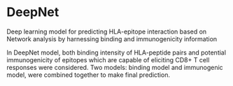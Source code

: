 # DeepNet
Deep learning model for predicting HLA-epitope interaction based on Network analysis by harnessing binding and immunogenicity information

In DeepNet model, both binding intensity of HLA-peptide pairs and potential immunogenicity of epitopes which are capable of eliciting CD8+ T cell responses were considered. Two models: binding model and immunogenic model, were combined together to make final prediction.
